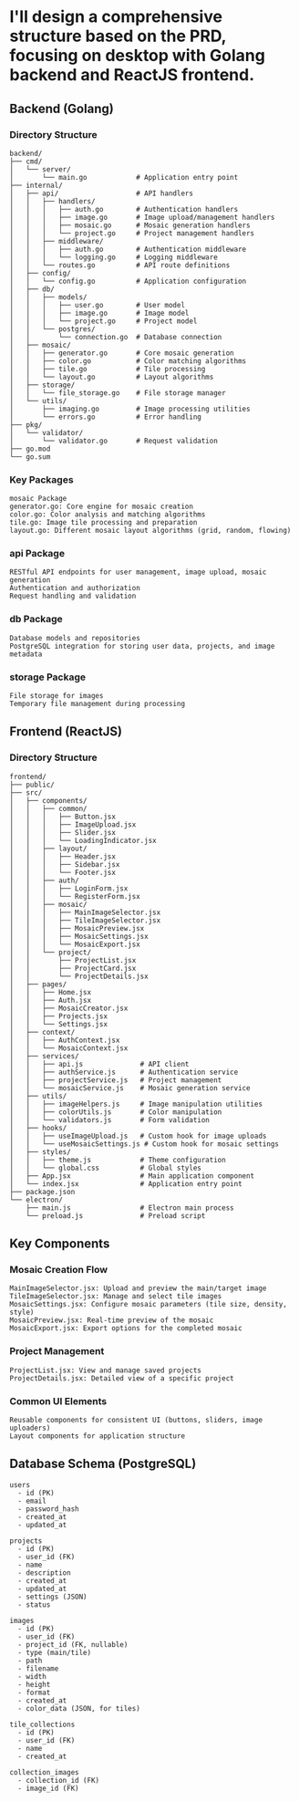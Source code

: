 # I'll design a comprehensive structure based on the PRD, focusing on desktop with Golang backend and ReactJS frontend.
## Backend (Golang)
### Directory Structure

```
backend/
├── cmd/
│   └── server/
│       └── main.go            # Application entry point
├── internal/
│   ├── api/                   # API handlers
│   │   ├── handlers/
│   │   │   ├── auth.go        # Authentication handlers
│   │   │   ├── image.go       # Image upload/management handlers
│   │   │   ├── mosaic.go      # Mosaic generation handlers
│   │   │   └── project.go     # Project management handlers
│   │   ├── middleware/
│   │   │   ├── auth.go        # Authentication middleware
│   │   │   └── logging.go     # Logging middleware
│   │   └── routes.go          # API route definitions
│   ├── config/
│   │   └── config.go          # Application configuration
│   ├── db/
│   │   ├── models/
│   │   │   ├── user.go        # User model
│   │   │   ├── image.go       # Image model
│   │   │   └── project.go     # Project model
│   │   └── postgres/
│   │       └── connection.go  # Database connection
│   ├── mosaic/
│   │   ├── generator.go       # Core mosaic generation
│   │   ├── color.go           # Color matching algorithms
│   │   ├── tile.go            # Tile processing
│   │   └── layout.go          # Layout algorithms
│   ├── storage/
│   │   └── file_storage.go    # File storage manager
│   └── utils/
│       ├── imaging.go         # Image processing utilities
│       └── errors.go          # Error handling
├── pkg/
│   └── validator/
│       └── validator.go       # Request validation
├── go.mod
└── go.sum
```

### Key Packages
    mosaic Package
    generator.go: Core engine for mosaic creation
    color.go: Color analysis and matching algorithms
    tile.go: Image tile processing and preparation
    layout.go: Different mosaic layout algorithms (grid, random, flowing)
### api Package
    RESTful API endpoints for user management, image upload, mosaic generation
    Authentication and authorization
    Request handling and validation
### db Package
    Database models and repositories
    PostgreSQL integration for storing user data, projects, and image metadata
### storage Package
    File storage for images
    Temporary file management during processing
## Frontend (ReactJS)
### Directory Structure
```
frontend/
├── public/
├── src/
│   ├── components/
│   │   ├── common/
│   │   │   ├── Button.jsx
│   │   │   ├── ImageUpload.jsx
│   │   │   ├── Slider.jsx
│   │   │   └── LoadingIndicator.jsx
│   │   ├── layout/
│   │   │   ├── Header.jsx
│   │   │   ├── Sidebar.jsx
│   │   │   └── Footer.jsx
│   │   ├── auth/
│   │   │   ├── LoginForm.jsx
│   │   │   └── RegisterForm.jsx
│   │   ├── mosaic/
│   │   │   ├── MainImageSelector.jsx
│   │   │   ├── TileImageSelector.jsx
│   │   │   ├── MosaicPreview.jsx
│   │   │   ├── MosaicSettings.jsx
│   │   │   └── MosaicExport.jsx
│   │   └── project/
│   │       ├── ProjectList.jsx
│   │       ├── ProjectCard.jsx
│   │       └── ProjectDetails.jsx
│   ├── pages/
│   │   ├── Home.jsx
│   │   ├── Auth.jsx
│   │   ├── MosaicCreator.jsx
│   │   ├── Projects.jsx
│   │   └── Settings.jsx
│   ├── context/
│   │   ├── AuthContext.jsx
│   │   └── MosaicContext.jsx
│   ├── services/
│   │   ├── api.js              # API client
│   │   ├── authService.js      # Authentication service
│   │   ├── projectService.js   # Project management
│   │   └── mosaicService.js    # Mosaic generation service
│   ├── utils/
│   │   ├── imageHelpers.js     # Image manipulation utilities
│   │   ├── colorUtils.js       # Color manipulation
│   │   └── validators.js       # Form validation
│   ├── hooks/
│   │   ├── useImageUpload.js   # Custom hook for image uploads
│   │   └── useMosaicSettings.js # Custom hook for mosaic settings
│   ├── styles/
│   │   ├── theme.js            # Theme configuration
│   │   └── global.css          # Global styles
│   ├── App.jsx                 # Main application component
│   └── index.jsx               # Application entry point
├── package.json
└── electron/
    ├── main.js                 # Electron main process
    └── preload.js              # Preload script
```

## Key Components
### Mosaic Creation Flow
    MainImageSelector.jsx: Upload and preview the main/target image
    TileImageSelector.jsx: Manage and select tile images
    MosaicSettings.jsx: Configure mosaic parameters (tile size, density, style)
    MosaicPreview.jsx: Real-time preview of the mosaic
    MosaicExport.jsx: Export options for the completed mosaic
### Project Management
    ProjectList.jsx: View and manage saved projects
    ProjectDetails.jsx: Detailed view of a specific project
### Common UI Elements
    Reusable components for consistent UI (buttons, sliders, image uploaders)
    Layout components for application structure
## Database Schema (PostgreSQL)
```
users
  - id (PK)
  - email
  - password_hash
  - created_at
  - updated_at

projects
  - id (PK)
  - user_id (FK)
  - name
  - description
  - created_at
  - updated_at
  - settings (JSON)
  - status

images
  - id (PK)
  - user_id (FK)
  - project_id (FK, nullable)
  - type (main/tile)
  - path
  - filename
  - width
  - height
  - format
  - created_at
  - color_data (JSON, for tiles)

tile_collections
  - id (PK)
  - user_id (FK)
  - name
  - created_at

collection_images
  - collection_id (FK)
  - image_id (FK)
```